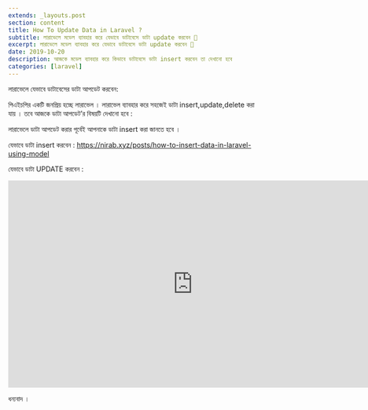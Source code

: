 ```yaml
---
extends: _layouts.post
section: content
title: How To Update Data in Laravel ?
subtitle: লারাভেলে মডেল ব্যাবহার করে যেভাবে ডাটাবেসে ডাটা update করবেন 🤖
excerpt: লারাভেলে মডেল ব্যাবহার করে যেভাবে ডাটাবেসে ডাটা update করবেন 🤖
date: 2019-10-20
description: আজকে মডেল ব্যাবহার করে কিভাবে ডাটাবেসে ডাটা insert করবেন তা দেখানো হবে
categories: [laravel]
---
```


লারাভেলে যেভাবে ডাটাবেসের ডাটা আপডেট করবেন:

পিএইচপির একটি জনপ্রিয় হচ্ছে লারাভেল । লারাভেল ব্যাবহার করে সহজেই ডাটা insert,update,delete করা যায় । তবে আজকে ডাটা আপডেট’র বিষয়টি দেখানো হবে :

লারাভেলে ডাটা আপডেট করার পূর্বেই আপনাকে ডাটা insert করা জানতে হবে ।

যেভাবে ডাটা insert করবেন : https://nirab.xyz/posts/how-to-insert-data-in-laravel-using-model

যেভাবে ডাটা UPDATE করবেন :

<iframe width="750" height="422" src="https://www.youtube.com/embed/GmEI837Nx-Y" frameborder="0" allow="accelerometer; autoplay; encrypted-media; gyroscope; picture-in-picture" allowfullscreen></iframe>

ধন্যবাদ ।